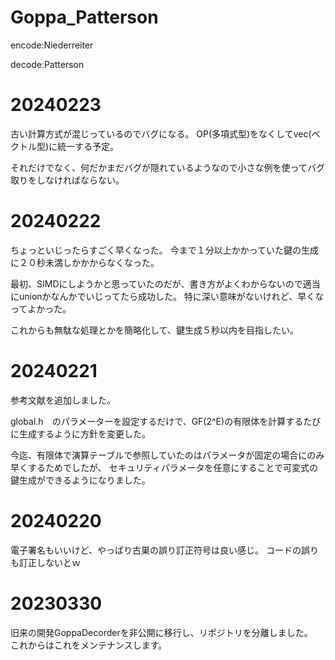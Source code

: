 # Goppa_Patterson

encode:Niederreiter

decode:Patterson

# 20240223
古い計算方式が混じっているのでバグになる。
OP(多項式型)をなくしてvec(ベクトル型)に統一する予定。

それだけでなく、何だかまだバグが隠れているようなので小さな例を使ってバグ取りをしなければならない。

# 20240222
ちょっといじったらすごく早くなった。
今まで１分以上かかっていた鍵の生成に２０秒未満しかかからなくなった。

最初、SIMDにしようかと思っていたのだが、書き方がよくわからないので適当にunionかなんかでいじってたら成功した。
特に深い意味がないけれど、早くなってよかった。

これからも無駄な処理とかを簡略化して、鍵生成５秒以内を目指したい。

# 20240221
参考文献を追加しました。

global.h　のパラメーターを設定するだけで、GF(2^E)の有限体を計算するたびに生成するように方針を変更した。

今迄、有限体で演算テーブルで参照していたのはパラメータが固定の場合にのみ早くするためでしたが、
セキュリティパラメータを任意にすることで可変式の鍵生成ができるようになりました。

# 20240220
電子署名もいいけど、やっぱり古巣の誤り訂正符号は良い感じ。
コードの誤りも訂正しないとｗ

# 20230330

旧来の開発GoppaDecorderを非公開に移行し、リポジトリを分離しました。  
これからはこれをメンテナンスします。
